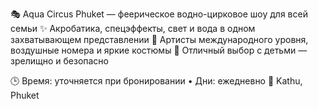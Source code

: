 🎭 Aqua Circus Phuket — феерическое водно-цирковое шоу для всей семьи
✨ Акробатика, спецэффекты, свет и вода в одном захватывающем представлении
🌟 Артисты международного уровня, воздушные номера и яркие костюмы
🧒 Отличный выбор с детьми — зрелищно и безопасно

🕒 Время: уточняется при бронировании • Дни: ежедневно
📍 Kathu, Phuket
